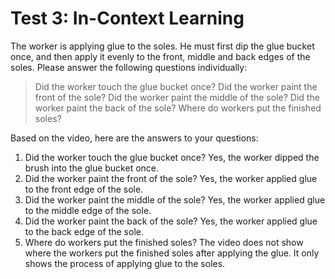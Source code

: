 # Test 3: In-Context Learning
The worker is applying glue to the soles. He must first dip the glue bucket once, and then apply it evenly to the front, middle and back edges of the soles. Please answer the following questions individually:
> Did the worker touch the glue bucket once?
  Did the worker paint the front of the sole?
  Did the worker paint the middle of the sole?
  Did the worker paint the back of the sole?
  Where do workers put the finished soles?

Based on the video, here are the answers to your questions:
1. Did the worker touch the glue bucket once?
 Yes, the worker dipped the brush into the glue bucket once.
2. Did the worker paint the front of the sole?
 Yes, the worker applied glue to the front edge of the sole.
3. Did the worker paint the middle of the sole?
 Yes, the worker applied glue to the middle edge of the sole.
4. Did the worker paint the back of the sole?
 Yes, the worker applied glue to the back edge of the sole.
5. Where do workers put the finished soles?
 The video does not show where the workers put the finished soles after applying the glue. It only shows the process of applying glue to the soles.